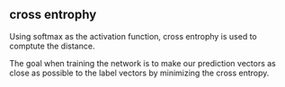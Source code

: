 ## cross entrophy 
Using softmax as the activation function, cross entrophy is used to comptute the distance.

The goal when training the network is to make our prediction vectors as close as 
possible to the label vectors by minimizing the cross entropy.
